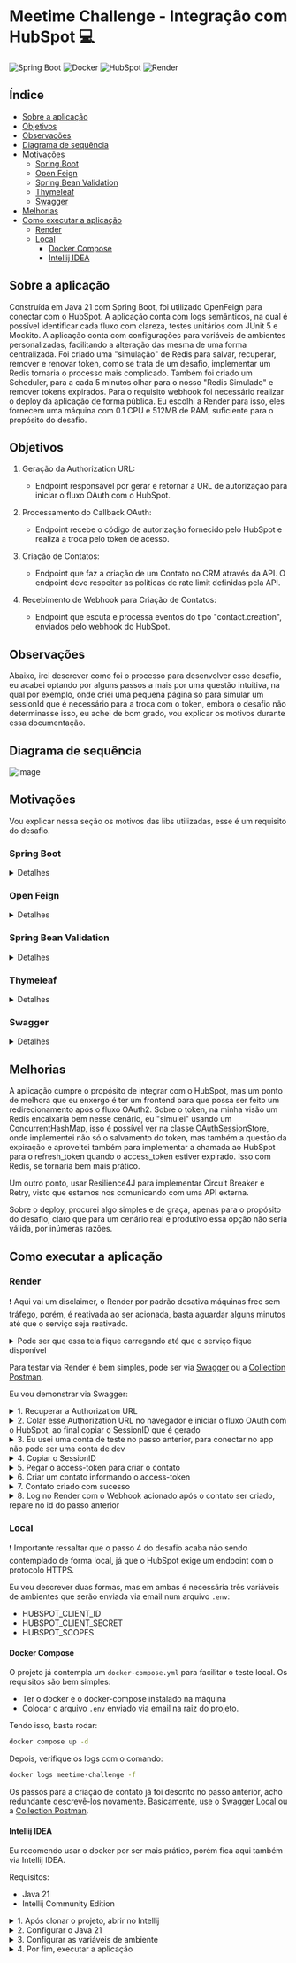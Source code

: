 # Meetime Challenge - Integração com HubSpot :computer:

![Spring Boot](https://img.shields.io/badge/Spring%20Boot-6DB33F.svg?style=for-the-badge&logo=Spring-Boot&logoColor=white)
![Docker](https://img.shields.io/badge/Docker-2496ED.svg?style=for-the-badge&logo=Docker&logoColor=white)
![HubSpot](https://img.shields.io/badge/HubSpot-FF7A59.svg?style=for-the-badge&logo=HubSpot&logoColor=white)
![Render](https://img.shields.io/badge/Render-000000.svg?style=for-the-badge&logo=Render&logoColor=white)

## Índice

- [Sobre a aplicação](#sobre-a-aplicação)
- [Objetivos](#objetivos)
- [Observações](#observações)
- [Diagrama de sequência](#diagrama-de-sequência)
- [Motivações](#motivações)
  - [Spring Boot](#spring-boot)
  - [Open Feign](#open-feign)
  - [Spring Bean Validation](#spring-bean-validation)
  - [Thymeleaf](#thymeleaf)
  - [Swagger](#swagger)
- [Melhorias](#melhorias)
- [Como executar a aplicação](#como-executar-a-aplicação)
  - [Render](#render)
  - [Local](#local)
    - [Docker Compose](#docker-compose)
    - [Intellij IDEA](#intellij-idea)


## Sobre a aplicação

Construída em Java 21 com Spring Boot, foi utilizado OpenFeign para conectar com o HubSpot. A aplicação conta com logs semânticos, na qual é possível identificar cada fluxo com
clareza, testes unitários com JUnit 5 e Mockito. A aplicação conta com configurações para variáveis de ambientes personalizadas, facilitando a alteração das mesma de uma forma centralizada. Foi criado uma "simulação" de Redis para salvar, recuperar, remover e renovar token, como se trata de um desafio, implementar um Redis tornaria o processo mais complicado. Também foi criado um Scheduler, para a cada 5 minutos olhar para o nosso "Redis Simulado" e remover tokens expirados. Para o requisito webhook foi necessário realizar o deploy da aplicação de forma pública. Eu escolhi a Render para isso, eles fornecem uma máquina com 0.1 CPU e 512MB de RAM, suficiente para o propósito do desafio.

## Objetivos

1. Geração da Authorization URL:
    - Endpoint responsável por gerar e retornar a URL de autorização para iniciar o fluxo OAuth com o HubSpot.

2. Processamento do Callback OAuth:
    - Endpoint recebe o código de autorização fornecido pelo HubSpot e realiza a troca pelo token de acesso.

3. Criação de Contatos:
    - Endpoint que faz a criação de um Contato no CRM através da API. O endpoint deve respeitar as políticas de rate limit definidas pela API.

4. Recebimento de Webhook para Criação de Contatos:
    - Endpoint que escuta e processa eventos do tipo "contact.creation", enviados pelo webhook do HubSpot.

## Observações

Abaixo, irei descrever como foi o processo para desenvolver esse desafio, eu acabei optando por alguns passos a mais por uma questão intuitiva, na qual por exemplo, onde criei uma pequena página só
para simular um sessionId que é necessário para a troca com o token, embora o desafio não determinasse isso, eu achei de bom grado, vou explicar os motivos durante essa documentação.

## Diagrama de sequência

![image](https://github.com/user-attachments/assets/064f4000-38b0-4350-92e4-527719529f26)

## Motivações

Vou explicar nessa seção os motivos das libs utilizadas, esse é um requisito do desafio.

### Spring Boot
<details>
  <summary>Detalhes</summary>
</br>
  <p>O motivo é bem simples, como trabalho com Spring Boot há alguns anos, era a decisão mais assertiva dado o timebox curto para entrega do desafio.
  </p>
</details>

### Open Feign
<details>
  <summary>Detalhes</summary>
</br>
  <p>Precisava de um client HTTP para comunicar com o HubSpot, o OpenFeign é simples, declarativo e fácil de usar, não é tão verboso quanto o RestTemplate e facilita os testes.
  </p>
</details>

### Spring Bean Validation
<details>
  <summary>Detalhes</summary>
</br>
  <p>Uma necessidade para validar DTOs de entrada, e no caso do desafio, era necessário, pois precisamos validar o contato que vamos criar.
  </p>
</details>

### Thymeleaf
<details>
  <summary>Detalhes</summary>
</br>
  <p>Aqui um ponto que talvez não era necessário, mas... Como não temos um frontend, e eu queria um fluxo que o access_token não ficasse exposto na tela do
    navegador, então simulei um session_id usando UUID nessa troca do code pelo access_token com HubSpot. O token por si só é salvo em um ConcurrentHashMap(também
    vou contar o porquê logo abaixo, mas basicamente era para "simular" um Redis) e
    é recuperado pelo endpoint do access_token ao informar o session_id.
  </p>
</details>

### Swagger
<details>
  <summary>Detalhes</summary>
</br>
  <p>Acredito que esse seja autoexplicativo, mas é um requisito que julgo indispensável em qualquer projeto que lida com APIs Rest visando a documentação dos endpoints.
  </p>
</details>

## Melhorias

A aplicação cumpre o propósito de integrar com o HubSpot, mas um ponto de melhora que eu enxergo é ter um frontend para que possa ser feito um redirecionamento após o fluxo OAuth2. Sobre o token, na minha visão um Redis encaixaria bem nesse cenário, eu "simulei" usando um ConcurrentHashMap, isso é possível ver na classe [OAuthSessionStore](https://github.com/paulovieirajr/meetime-challenge/blob/main/src/main/java/com/github/paulovieirajr/meetime/token/OAuthSessionStore.java), onde implementei não só o
salvamento do token, mas também a questão da expiração e aproveitei também para implementar a chamada ao HubSpot para o refresh_token quando o access_token estiver expirado. Isso com Redis, se tornaria bem mais prático.

Um outro ponto, usar Resilience4J para implementar Circuit Breaker e Retry, visto que estamos nos comunicando com uma API externa.

Sobre o deploy, procurei algo simples e de graça, apenas para o propósito do desafio, claro que para um cenário real e produtivo essa opção não seria válida, por inúmeras razões.

## Como executar a aplicação

### Render

:heavy_exclamation_mark: Aqui vai um disclaimer, o Render por padrão desativa máquinas free sem tráfego, porém, é reativada ao ser acionada, basta aguardar alguns minutos até que o serviço seja reativado.

<details>
<summary>Pode ser que essa tela fique carregando até que o serviço fique disponível</summary>
  
![image](https://github.com/user-attachments/assets/b8175c94-acb4-4f53-bc3b-4d47afe8be51)

</details>

Para testar via Render é bem simples, pode ser via [Swagger](https://meetime-challenge-ybpb.onrender.com/swagger-ui/index.html) ou a [Collection Postman](https://github.com/user-attachments/files/19968674/Meetime.-.HubSpot.postman_collection.json).

Eu vou demonstrar via Swagger:

<details>
<summary>1. Recuperar a Authorization URL</summary>

![image](https://github.com/user-attachments/assets/aa4509b0-bb23-43d0-9b5a-f955a221b4e0)

</details>

<details>
<summary>2. Colar esse Authorization URL no navegador e iniciar o fluxo OAuth com o HubSpot, ao final copiar o SessionID que é gerado</summary>
</br>
Um ponto importante, caso não tenha uma conta no HubSpot, deverá ser criada para realizar o fluxo, eu realizei tanto o teste usando uma conta fictícia quando a minha conta de teste associada ao app.
</br>
  
![image](https://github.com/user-attachments/assets/58c296e5-3eec-4380-9aef-b801d0453d1f)

</details>

<details>
<summary>3. Eu usei uma conta de teste no passo anterior, para conectar no app não pode ser uma conta de dev</summary>
</br>
![image](https://github.com/user-attachments/assets/eb3f9bc2-6934-491b-b554-ab4429e05b14)

</details>

<details>
<summary>4. Copiar o SessionID</summary>
</br>
  
![image](https://github.com/user-attachments/assets/cca4855a-03a2-4ea2-a719-35c7dbcfc030)

</details>

<details>
<summary>5. Pegar o access-token para criar o contato</summary>
</br>
  
![image](https://github.com/user-attachments/assets/7e370332-8250-4c4f-9425-39869e5303f5)

</details>

<details>
<summary>6. Criar um contato informando o access-token</summary>
</br>
É possível criar um contato com a seguinte estrutura, onde apenas email e firstname são obrigatórios:

```json
{
  "email": "string",
  "firstname": "string",
  "lastname": "string",
  "phone": "string",
  "company": "string",
  "website": "string",
  "lifecyclestage": "string"
}
```

Como a Swagger UI tem um bug quando declaramos o header como Authorization, devemos informar o access-token no cadeado, caso contrário não vai funcionar.
![image](https://github.com/user-attachments/assets/a362d5aa-c1ef-4075-bceb-63fd39e5e3f2)

)

</details>

<details>
<summary>7. Contato criado com sucesso</summary>
</br>
Caso necessário, também é possível visualizar o contato criado pela UI da plataforma do HubSpot.

![image](https://github.com/user-attachments/assets/84457187-3fb3-45cc-967a-fc54564ffee1)

</details>

<details>
<summary>8. Log no Render com o Webhook acionado após o contato ser criado, repare no id do passo anterior</summary>
</br>
Aqui, eu só recupero o evento que o HubSpot envia e realizo um log simples para evidência.

![image](https://github.com/user-attachments/assets/002ccd15-9455-4d89-a73e-0fc264e0e6a9)

</details>

### Local

:heavy_exclamation_mark: Importante ressaltar que o passo 4 do desafio acaba não sendo contemplado de forma local, já que o HubSpot exige um endpoint com o protocolo HTTPS.

Eu vou descrever duas formas, mas em ambas é necessária três variáveis de ambientes que serão enviada via email num arquivo ```.env```:

- HUBSPOT_CLIENT_ID
- HUBSPOT_CLIENT_SECRET
- HUBSPOT_SCOPES

#### Docker Compose

O projeto já contempla um ```docker-compose.yml``` para facilitar o teste local. Os requisitos são bem simples:

- Ter o docker e o docker-compose instalado na máquina
- Colocar o arquivo ```.env``` enviado via email na raiz do projeto.

Tendo isso, basta rodar:

```bash
docker compose up -d
```

Depois, verifique os logs com o comando:

```bash
docker logs meetime-challenge -f
```

Os passos para a criação de contato já foi descrito no passo anterior, acho redundante descrevê-los novamente. 
Basicamente, use o [Swagger Local](http://localhost:8080/swagger-ui/index.html) ou a [Collection Postman](https://github.com/user-attachments/files/19968674/Meetime.-.HubSpot.postman_collection.json).

#### Intellij IDEA

Eu recomendo usar o docker por ser mais prático, porém fica aqui também via Intellij IDEA.

Requisitos:

- Java 21
- Intellij Community Edition

</details>

<details>
<summary>1. Após clonar o projeto, abrir no Intellij</summary>
</br>
  
Buscar o três pontinhos no canto superior e clicar em ```Project Structure```

![image](https://github.com/user-attachments/assets/0f999352-a833-44f1-ba23-c4f1b21fc897)

</details>

<details>
<summary>2. Configurar o Java 21</summary>
</br>
  
![image](https://github.com/user-attachments/assets/20e91fb0-a7b5-483f-a486-21d13831fa74)

</details>

<details>
<summary>3. Configurar as variáveis de ambiente</summary>
</br>
  
Utilizar a seguinte string, substituindo apenas os placeholders ```XXXXXX``` para as três variáveis de ambiente necessárias:

```plaintext
HUBSPOT_CLIENT_ID=XXXXXX;HUBSPOT_CLIENT_SECRET=XXXXXX;HUBSPOT_SCOPES=XXXXXX;SPRING_PROFILES_ACTIVE=LOCAL
```

Para acessar essa configuração, clique ```Shift + Shift``` e escreva ```Run Debug``` e clique em ```Edit Configurations```:

![image](https://github.com/user-attachments/assets/342052a5-deff-4980-abb2-3680c1ebac4e)

Configure a aplicação, da seguinte forma, e colocando a string com as variáveis de ambiente em ```Environment variables```:

![image](https://github.com/user-attachments/assets/caa2a214-d9cf-4804-b66e-5dad26d8fb1e)

</details>

<details>
<summary>4. Por fim, executar a aplicação</summary>
</br>

Assim como no Docker, basta fazer os testes via [Swagger Local](http://localhost:8080/swagger-ui/index.html) ou a [Collection Postman](https://github.com/user-attachments/files/19968674/Meetime.-.HubSpot.postman_collection.json).
  
</details>
